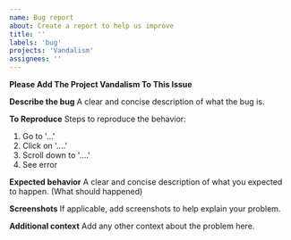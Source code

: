 ```yaml
---
name: Bug report
about: Create a report to help us improve
title: ''
labels: 'bug'
projects: 'Vandalism'
assignees: ''
---
```

**Please Add The Project Vandalism To This Issue**

**Describe the bug**
A clear and concise description of what the bug is.

**To Reproduce**
Steps to reproduce the behavior:
1. Go to '...'
2. Click on '....'
3. Scroll down to '....'
4. See error

**Expected behavior**
A clear and concise description of what you expected to happen. (What should happened)

**Screenshots**
If applicable, add screenshots to help explain your problem.

**Additional context**
Add any other context about the problem here.
